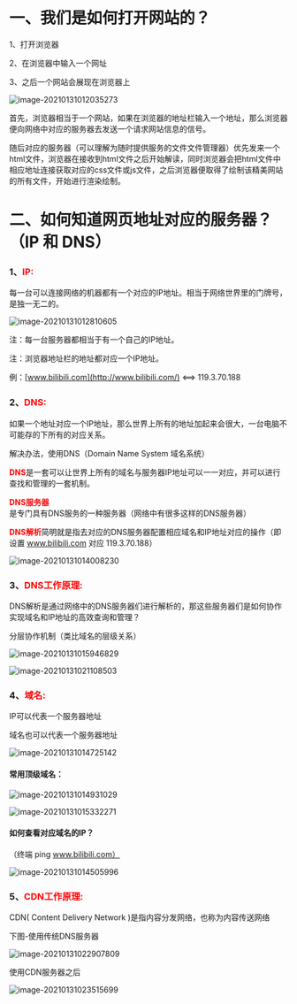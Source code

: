 # 一、我们是如何打开网站的？

1、打开浏览器

2、在浏览器中输入一个网址

3、之后一个网站会展现在浏览器上

![image-20210131012035273](C:\Users\S.K.Cu\AppData\Roaming\Typora\typora-user-images\image-20210131012035273.png)

首先，浏览器相当于一个网站，如果在浏览器的地址栏输入一个地址，那么浏览器便向网络中对应的服务器去发送一个请求网站信息的信号。

随后对应的服务器（可以理解为随时提供服务的文件文件管理器）优先发来一个html文件，浏览器在接收到html文件之后开始解读，同时浏览器会把html文件中相应地址连接获取对应的css文件或js文件，之后浏览器便取得了绘制该精美网站的所有文件，开始进行渲染绘制。

# 二、如何知道网页地址对应的服务器？（IP 和 DNS）

### 1、<font color=red>**IP:**</font>

每一台可以连接网络的机器都有一个对应的IP地址。相当于网络世界里的门牌号，是独一无二的。

![image-20210131012810605](C:\Users\S.K.Cu\AppData\Roaming\Typora\typora-user-images\image-20210131012810605.png)

注：每一台服务器都相当于有一个自己的IP地址。

注：浏览器地址栏的地址都对应一个IP地址。

例：[www.bilibili.com](http://www.bilibili.com/)      <==>   119.3.70.188

### 2、<font color=red>**DNS:**</font>

如果一个地址对应一个IP地址，那么世界上所有的地址加起来会很大，一台电脑不可能存的下所有的对应关系。

解决办法，使用DNS（Domain Name System 域名系统）

<font color=red>**DNS**</font>是一套可以让世界上所有的域名与服务器IP地址可以一一对应，并可以进行查找和管理的一套机制。

<font color=red>**DNS服务器**</font>是专门具有DNS服务的一种服务器（网络中有很多这样的DNS服务器）

<font color=red>**DNS解析**</font>简明就是指去对应的DNS服务器配置相应域名和IP地址对应的操作（即设置 www.bilibili.com 对应 119.3.70.188）

![image-20210131014008230](C:\Users\S.K.Cu\AppData\Roaming\Typora\typora-user-images\image-20210131014008230.png)

### 3、<font color=red>**DNS工作原理:**</font>

DNS解析是通过网络中的DNS服务器们进行解析的，那这些服务器们是如何协作实现域名和IP地址的高效查询和管理？

分层协作机制（类比域名的层级关系）

![image-20210131015946829](C:\Users\S.K.Cu\AppData\Roaming\Typora\typora-user-images\image-20210131015946829.png)

![image-20210131021108503](C:\Users\S.K.Cu\AppData\Roaming\Typora\typora-user-images\image-20210131021108503.png)

### 4、<font color=red>**域名:**</font>

IP可以代表一个服务器地址

域名也可以代表一个服务器地址

![image-20210131014725142](C:\Users\S.K.Cu\AppData\Roaming\Typora\typora-user-images\image-20210131014725142.png)

#### **常用顶级域名：**

![image-20210131014931029](C:\Users\S.K.Cu\AppData\Roaming\Typora\typora-user-images\image-20210131014931029.png)

![image-20210131015332271](C:\Users\S.K.Cu\AppData\Roaming\Typora\typora-user-images\image-20210131015332271.png)



#### 如何查看对应域名的IP？

（终端 ping www.bilibili.com）

![image-20210131014505996](C:\Users\S.K.Cu\AppData\Roaming\Typora\typora-user-images\image-20210131014505996.png)

### 5、<font color=red>**CDN工作原理:**</font>

CDN( Content Delivery Network )是指内容分发网络，也称为内容传送网络

下图-使用传统DNS服务器

![image-20210131022907809](C:\Users\S.K.Cu\AppData\Roaming\Typora\typora-user-images\image-20210131022907809.png)

使用CDN服务器之后

![image-20210131023515699](C:\Users\S.K.Cu\AppData\Roaming\Typora\typora-user-images\image-20210131023515699.png)